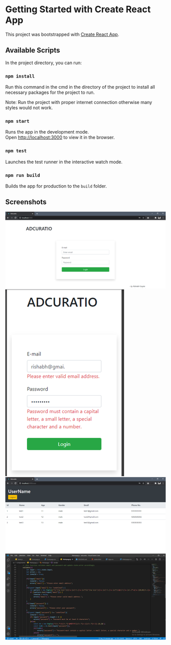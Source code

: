 # Getting Started with Create React App

This project was bootstrapped with [Create React App](https://github.com/facebook/create-react-app).

## Available Scripts

In the project directory, you can run:

### `npm install`

Run this command in the cmd in the directory of the project to install all necessary packages for the project to run.

Note: Run the project with proper internet connection otherwise many styles would not work.

### `npm start`

Runs the app in the development mode.\
Open [http://localhost:3000](http://localhost:3000) to view it in the browser.

### `npm test`
Launches the test runner in the interactive watch mode.

### `npm run build`
Builds the app for production to the `build` folder.

## Screenshots

![Screenshot](screenshots/1.PNG)
![Screenshot](screenshots/2.PNG)
![Screenshot](screenshots/3.PNG)
![Screenshot](screenshots/4.PNG)
